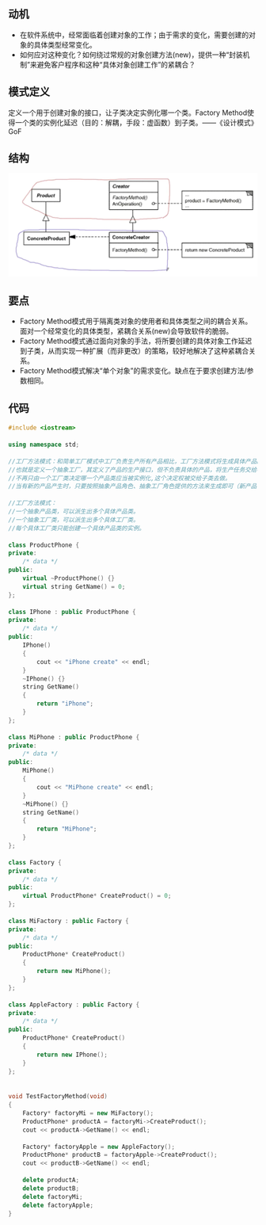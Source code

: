 ## 动机
- 在软件系统中，经常面临着创建对象的工作；由于需求的变化，需要创建的对象的具体类型经常变化。
- 如何应对这种变化？如何绕过常规的对象创建方法(new)，提供一种“封装机制”来避免客户程序和这种“具体对象创建工作”的紧耦合？

## 模式定义
定义一个用于创建对象的接口，让子类决定实例化哪一个类。Factory Method使得一个类的实例化延迟（目的：解耦，手段：虚函数）到子类。——《设计模式》GoF

## 结构

![在这里插入图片描述](./pics/%E5%B7%A5%E5%8E%82%E6%96%B9%E6%B3%95.jpeg)

## 要点
- Factory Method模式用于隔离类对象的使用者和具体类型之间的耦合关系。面对一个经常变化的具体类型，紧耦合关系(new)会导致软件的脆弱。
- Factory Method模式通过面向对象的手法，将所要创建的具体对象工作延迟到子类，从而实现一种扩展（而非更改）的策略，较好地解决了这种紧耦合关系。
- Factory Method模式解决“单个对象”的需求变化。缺点在于要求创建方法/参数相同。

## 代码

```cpp
#include <iostream>

using namespace std;

//工厂方法模式：和简单工厂模式中工厂负责生产所有产品相比，工厂方法模式将生成具体产品的任务分发给具体的产品工厂
//也就是定义一个抽象工厂，其定义了产品的生产接口，但不负责具体的产品，将生产任务交给不同的派生类工厂。这样不用通过指定类型来创建对象了。
//不再只由一个工厂类决定哪一个产品类应当被实例化,这个决定权被交给子类去做。
//当有新的产品产生时，只要按照抽象产品角色、抽象工厂角色提供的方法来生成即可（新产品可以用一个新类继承创建即可），那么就可以被客户使用，而不必去修改任何已有的代码。可以看出工厂角色的结构也是符合开闭原则。

//工厂方法模式：
//一个抽象产品类，可以派生出多个具体产品类。
//一个抽象工厂类，可以派生出多个具体工厂类。
//每个具体工厂类只能创建一个具体产品类的实例。

class ProductPhone {
private:
    /* data */
public:
    virtual ~ProductPhone() {}
    virtual string GetName() = 0;
};

class IPhone : public ProductPhone {
private:
    /* data */
public:
    IPhone()
    {
        cout << "iPhone create" << endl;
    }
    ~IPhone() {}
    string GetName()
    {
        return "iPhone";
    }
};

class MiPhone : public ProductPhone {
private:
    /* data */
public:
    MiPhone()
    {
        cout << "MiPhone create" << endl;
    }
    ~MiPhone() {}
    string GetName()
    {
        return "MiPhone";
    }
};

class Factory {
private:
    /* data */
public:
    virtual ProductPhone* CreateProduct() = 0;
};

class MiFactory : public Factory {
private:
    /* data */
public:
    ProductPhone* CreateProduct()
    {
        return new MiPhone();
    }
};

class AppleFactory : public Factory {
private:
    /* data */
public:
    ProductPhone* CreateProduct()
    {
        return new IPhone();
    }
};


void TestFactoryMethod(void)
{
    Factory* factoryMi = new MiFactory();
    ProductPhone* productA = factoryMi->CreateProduct();
    cout << productA->GetName() << endl;

    Factory* factoryApple = new AppleFactory();
    ProductPhone* productB = factoryApple->CreateProduct();
    cout << productB->GetName() << endl;

    delete productA;
    delete productB;
    delete factoryMi;
    delete factoryApple;
}
```